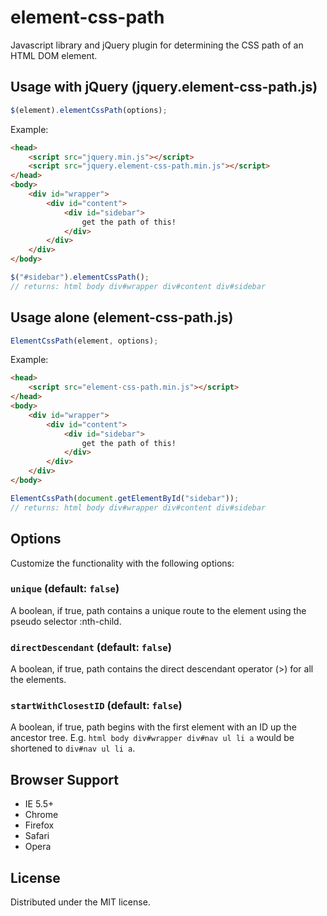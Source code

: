 # element-css-path

Javascript library and jQuery plugin for determining the CSS path of an HTML DOM element.

## Usage with jQuery (jquery.element-css-path.js)

```javascript
$(element).elementCssPath(options);
```

Example:

```html
<head>
	<script src="jquery.min.js"></script>
	<script src="jquery.element-css-path.min.js"></script>
</head>
<body>
	<div id="wrapper">
		<div id="content">
			<div id="sidebar">
				get the path of this!
			</div>
		</div>
	</div>
</body>
```

```javascript
$("#sidebar").elementCssPath();
// returns: html body div#wrapper div#content div#sidebar
```

## Usage alone (element-css-path.js)

```javascript
ElementCssPath(element, options);
```

Example:

```html
<head>
	<script src="element-css-path.min.js"></script>
</head>
<body>
	<div id="wrapper">
		<div id="content">
			<div id="sidebar">
				get the path of this!
			</div>
		</div>
	</div>
</body>
```

```javascript
ElementCssPath(document.getElementById("sidebar"));
// returns: html body div#wrapper div#content div#sidebar
```

## Options
Customize the functionality with the following options:

### `unique` (default: `false`)
A boolean, if true, path contains a unique route to the element using the pseudo selector :nth-child.

### `directDescendant` (default: `false`)
A boolean, if true, path contains the direct descendant operator (>) for all the elements.

### `startWithClosestID` (default: `false`)
A boolean, if true, path begins with the first element with an ID up the ancestor tree. E.g. `html body div#wrapper div#nav ul li a` would be shortened to `div#nav ul li a`.


## Browser Support

* IE 5.5+
* Chrome
* Firefox
* Safari
* Opera

## License

Distributed under the MIT license.

